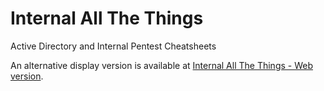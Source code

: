 # Internal All The Things

Active Directory and Internal Pentest Cheatsheets

An alternative display version is available at [Internal All The Things - Web version](https://swisskyrepo.github.io/InternalAllTheThings/).

